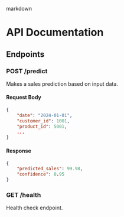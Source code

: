 markdown
# API Documentation

## Endpoints

### POST /predict
Makes a sales prediction based on input data.

#### Request Body
```json
{
    "date": "2024-01-01",
    "customer_id": 1001,
    "product_id": 5001,
    ...
}
```

#### Response
```json
{
    "predicted_sales": 99.98,
    "confidence": 0.95
}
```

### GET /health
Health check endpoint.
